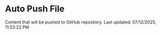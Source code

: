 # Auto Push File

Content that will be pushed to GitHub repository.
Last updated: 07/12/2025, 11:53:22 PM